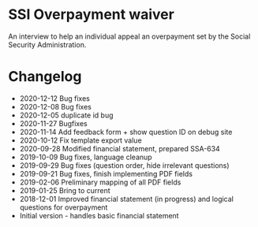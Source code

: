 # SSI Overpayment waiver

An interview to help an individual appeal an overpayment set by the Social
Security Administration.

# Changelog
* 2020-12-12 Bug fixes
* 2020-12-08 Bug fixes
* 2020-12-05 duplicate id bug
* 2020-11-27 Bugfixes
* 2020-11-14 Add feedback form + show question ID on debug site
* 2020-10-12 Fix template export value
* 2020-09-28 Modified financial statement, prepared SSA-634
* 2019-10-09 Bug fixes, language cleanup
* 2019-09-29 Bug fixes (question order, hide irrelevant questions)
* 2019-09-21 Bug fixes, finish implementing PDF fields
* 2019-02-06 Preliminary mapping of all PDF fields
* 2019-01-25 Bring to current
* 2018-12-01 Improved financial statement (in progress) and logical questions for overpayment
* Initial version - handles basic financial statement